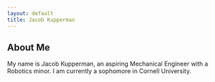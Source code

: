 ```yaml
---
layout: default
title: Jacob Kupperman
---
```


## About Me


My name is Jacob Kupperman, an aspiring Mechanical Engineer with a Robotics minor. I am currently a sophomore in Cornell University.
